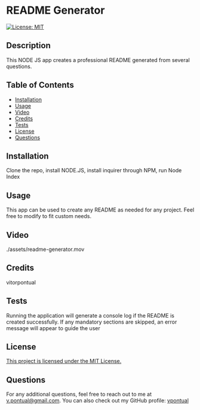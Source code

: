 # README Generator

[![License: MIT](https://img.shields.io/badge/License-MIT-yellow.svg)](https://opensource.org/licenses/MIT)

## Description

This NODE JS app creates a professional README generated from several questions.

## Table of Contents

- [Installation](#installation)
- [Usage](#usage)
- [Video](#video)
- [Credits](#credits)
- [Tests](#tests)
- [License](#license)
- [Questions](#questions)

## Installation

Clone the repo, install NODE.JS, install inquirer through NPM, run Node Index

## Usage

This app can be used to create any README as needed for any project. Feel free to modify to fit custom needs.

## Video

./assets/readme-generator.mov

## Credits

vitorpontual

## Tests

Running the application will generate a console log if the README is created successfully. If any mandatory sections are skipped, an error message will appear to guide the user

## License

[This project is licensed under the MIT License.](https://opensource.org/licenses/MIT)

## Questions

For any additional questions, feel free to reach out to me at v.pontual@gmail.com. You can also check out my GitHub profile: [vpontual](https://github.com/vpontual)
